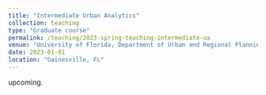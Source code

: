 ```yaml
---
title: "Intermediate Urban Analytics"
collection: teaching
type: "Graduate course"
permalink: /teaching/2023-spring-teaching-intermediate-ua
venue: "University of Florida, Department of Urban and Regional Planning"
date: 2023-01-01
location: "Gainesville, FL"
---
```


upcoming.

<!-- Heading 1
======

Heading 2
======

Heading 3
====== -->
